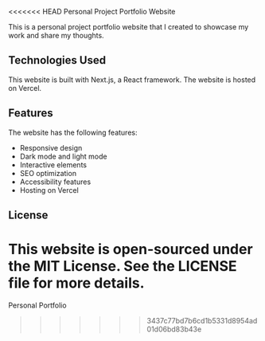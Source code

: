<<<<<<< HEAD
Personal Project Portfolio Website

This is a personal project portfolio website that I created to showcase my work and share my thoughts.

## Technologies Used

This website is built with Next.js, a React framework. The website is hosted on Vercel.

## Features

The website has the following features:

- Responsive design
- Dark mode and light mode
- Interactive elements
- SEO optimization
- Accessibility features
- Hosting on Vercel

## License

This website is open-sourced under the MIT License. See the LICENSE file for more details.
=======
Personal Portfolio
>>>>>>> 3437c77bd7b6cd1b5331d8954ad01d06bd83b43e

